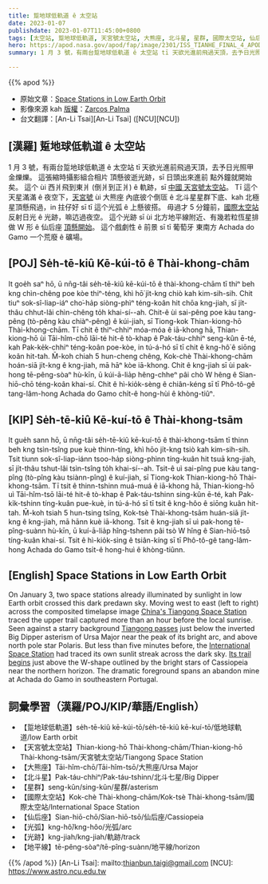 ```yaml
---
title: 踅地球低軌道 ê 太空站
date: 2023-01-07
publishdate: 2023-01-07T11:45:00+0800
tags: [太空站, 踅地球低軌道, 天宮號太空站, 大熊座, 北斗星, 星群, 國際太空站, 仙后座, 光弧, 光跡, 地平線]
hero: https://apod.nasa.gov/apod/fap/image/2301/ISS_TIANHE_FINAL_4_APOD1024.jpg
summary: 1 月 3 號，有兩台踅地球低軌道 ê 太空站 tī 天欲光進前飛過天頂，去予日光照甲金爍爍。

---
```


{{% apod %}}

- 原始文章：[Space Stations in Low Earth Orbit](https://apod.nasa.gov/apod/ap230107.html)
- 影像來源 kah [版權][copyright]：[Zarcos Palma](mailto:firstname.lastname@gmail.com)
- 台文翻譯：[An-Li Tsai][An-Li Tsai] ([NCU][NCU])

## [漢羅] 踅地球低軌道 ê 太空站
1 月 3 號，有兩台踅地球低軌道 ê 太空站 tī 天欲光進前飛過天頂，去予日光照甲金爍爍。
這張縮時攝影組合相片 頂懸彼逝光跡，sī 日頭出來進前 點外鐘就開始矣。
這个 ùi 西爿飛到東爿 (倒爿到正爿) ê 軌跡，sī [中國 天宮號太空站][China's Tiangong Space Station]。
Tī 這个天星滿滿 ê 夜空下，[天宮號][Tiangong passes] ùi 大熊座 內底彼个倒匼 ê 北斗星星群下底、kah 北極星頂懸飛過，in 拄仔好 sī tī 這个光弧 ê 上懸彼搭。
毋過才 5 分鐘前，[國際太空站][International Space Station] 反射日光 ê 光跡，嘛迒過夜空。
這个光跡 sī ùi 北方地平線附近、有幾若粒恆星排做 W 形 ê 仙后座 [頂懸開始][Its trail begins]。
這个戲劇性 ê 前景 sī tī 葡萄牙 東南方 Achada do Gamo 一个荒廢 ê 礦場。


## [POJ] Se̍h-tē-kiû Kē-kúi-tō ê Thài-khong-chām
It goe̍h saⁿ hō, ū nn̄g-tâi se̍h-tē-kiû kē-kúi-tō ê thài-khong-chām tī thiⁿ beh kng chìn-chêng poe kòe thiⁿ-téng, khì hō͘ ji̍t-kng chiò kah kim-sih-sih.
Chit tiuⁿ sok-sî-liap-iáⁿ cho͘-ha̍p siòng-phìⁿ téng-koân hit chōa kng-jiah, sī ji̍t-thâu chhut-lâi chìn-chêng to̍h khai-sí--ah.
Chit-ê ùi sai-pêng poe kàu tang-pêng (tò-pêng kàu chiàⁿ-pêng) ê kúi-jiah, sī Tiong-kok Thian-kiong-hō Thài-khong-chām.
Tī chit ê thiⁿ-chhiⁿ móa-móa ê iā-khong hā, Thian-kiong-hō ùi Tāi-hîm-chō lāi-té hit-ê tò-khap ê Pak-táu-chhiⁿ seng-kûn ē-té, kah Pak-ke̍k-chhiⁿ téng-koân poe-kòe, in tú-á-hó sī tī chit ê kng-hô͘ ê siōng koân hit-tah.
M̄-koh chiah 5 hun-cheng chêng, Kok-chè Thài-khong-chām hoán-siā ji̍t-kng ê kng-jiah, mā hāⁿ kòe iā-khong.
Chit ê kng-jiah sī ùi pak-hong tē-pêng-sòaⁿ hù-kīn, ū kúi-ā-lia̍p hêng-chheⁿ pâi chò W hêng ê Sian-hiō-chō téng-koân khai-sí.
Chit ê hì-kio̍k-sèng ê chiân-kéng sī tī Phô-tô-gê tang-lâm-hong Achada do Gamo chi̍t-ê hong-hùi ê khòng-tiûⁿ.

## [KIP]  Se̍h-tē-kiû Kē-kuí-tō ê Thài-khong-tsām
It gue̍h sann hō, ū nn̄g-tâi se̍h-tē-kiû kē-kuí-tō ê thài-khong-tsām tī thinn beh kng tsìn-tsîng pue kuè thinn-tíng, khì hōo ji̍t-kng tsiò kah kim-sih-sih.
Tsit tiunn sok-sî-liap-iánn tsoo-ha̍p siòng-phìnn tíng-kuân hit tsuā kng-jiah, sī ji̍t-thâu tshut-lâi tsìn-tsîng to̍h khai-sí--ah.
Tsit-ê uì sai-pîng pue kàu tang-pîng (tò-pîng kàu tsiànn-pîng) ê kuí-jiah, sī Tiong-kok Thian-kiong-hō Thài-khong-tsām.
Tī tsit ê thinn-tshinn muá-muá ê iā-khong hā, Thian-kiong-hō uì Tāi-hîm-tsō lāi-té hit-ê tò-khap ê Pak-táu-tshinn sing-kûn ē-té, kah Pak-ki̍k-tshinn tíng-kuân pue-kuè, in tú-á-hó sī tī tsit ê kng-hôo ê siōng kuân hit-tah.
M̄-koh tsiah 5 hun-tsing tsîng, Kok-tsè Thài-khong-tsām huán-siā ji̍t-kng ê kng-jiah, mā hānn kuè iā-khong.
Tsit ê kng-jiah sī uì pak-hong tē-pîng-suànn hù-kīn, ū kuí-ā-lia̍p hîng-tshenn pâi tsò W hîng ê Sian-hiō-tsō tíng-kuân khai-sí.
Tsit ê hì-kio̍k-sìng ê tsiân-kíng sī tī Phô-tô-gê tang-lâm-hong Achada do Gamo tsi̍t-ê hong-huì ê khòng-tiûnn.


## [English] Space Stations in Low Earth Orbit
On January 3, two space stations already illuminated by sunlight in low Earth orbit crossed this dark predawn sky.
Moving west to east (left to right) across the composited timelapse image [China's Tiangong Space Station][China's Tiangong Space Station] traced the upper trail captured more than an hour before the local sunrise.
Seen against a starry background [Tiangong passes][Tiangong passes] just below the inverted Big Dipper asterism of Ursa Major near the peak of its bright arc, and above north pole star Polaris.
But less than five minutes before, the [International Space Station][International Space Station] had traced its own sunlit streak across the dark sky.
[Its trail begins][Its trail begins] just above the W-shape outlined by the bright stars of Cassiopeia near the northern horizon.
The dramatic foreground spans an abandon mine at Achada do Gamo in southeastern Portugal.

      
## 詞彙學習（漢羅/POJ/KIP/華語/English）
- 【踅地球低軌道】se̍h-tē-kiû kē-kúi-tō/se̍h-tē-kiû kē-kuí-tō/低地球軌道/low Earth orbit
- 【天宮號太空站】Thian-kiong-hō Thài-khong-chām/Thian-kiong-hō Thài-khong-tsām/天宮號太空站/Tiangong Space Station
- 【大熊座】Tāi-hîm-chō/Tāi-hîm-tsō/大熊座/Ursa Major
- 【北斗星】Pak-táu-chhiⁿ/Pak-táu-tshinn/北斗七星/Big Dipper 
- 【星群】seng-kûn/sing-kûn/星群/asterism
- 【國際太空站】Kok-chè Thài-khong-chām/Kok-tsè Thài-khong-tsām/國際太空站/International Space Station
- 【仙后座】Sian-hiō-chō/Sian-hiō-tsō/仙后座/Cassiopeia
- 【光弧】kng-hô͘/kng-hôo/光弧/arc
- 【光跡】kng-jiah/kng-jiah/軌跡/track
- 【地平線】tē-pêng-sòaⁿ/tē-pîng-suànn/地平線/horizon


{{% /apod %}}
[An-Li Tsai]: mailto:thianbun.taigi@gmail.com
[NCU]: https://www.astro.ncu.edu.tw

[copyright]: https://apod.nasa.gov/apod/fap/lib/about_apod.html#srapply
[License]: https://creativecommons.org/licenses/by/2.0/

[China's Tiangong Space Station]:https://en.wikipedia.org/wiki/Tiangong_space_station
[Tiangong passes]:https://www.astroviewer.net/iss/en/observation-css.php
[International Space Station]:https://www.nasa.gov/mission_pages/station/main/index.html
[Its trail begins]:https://spotthestation.nasa.gov/

